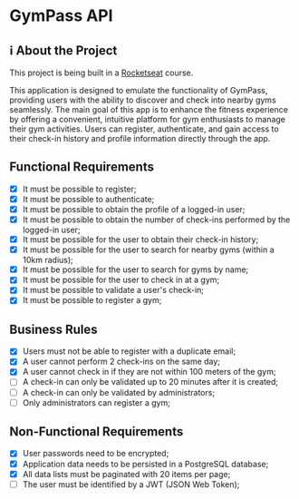 # GymPass API

## ℹ About the Project

This project is being built in a [Rocketseat](https://www.rocketseat.com.br) course. 

This application is designed to emulate the functionality of GymPass, providing users with the ability to discover and check into nearby gyms seamlessly. The main goal of this app is to enhance the fitness experience by offering a convenient, intuitive platform for gym enthusiasts to manage their gym activities. Users can register, authenticate, and gain access to their check-in history and profile information directly through the app.

## Functional Requirements

- [x] It must be possible to register;
- [x] It must be possible to authenticate;
- [x] It must be possible to obtain the profile of a logged-in user;
- [x] It must be possible to obtain the number of check-ins performed by the logged-in user;
- [x] It must be possible for the user to obtain their check-in history;
- [x] It must be possible for the user to search for nearby gyms (within a 10km radius);
- [x] It must be possible for the user to search for gyms by name;
- [x] It must be possible for the user to check in at a gym;
- [x] It must be possible to validate a user's check-in;
- [x] It must be possible to register a gym;

## Business Rules

- [x] Users must not be able to register with a duplicate email;
- [x] A user cannot perform 2 check-ins on the same day;
- [x] A user cannot check in if they are not within 100 meters of the gym;
- [ ] A check-in can only be validated up to 20 minutes after it is created;
- [ ] A check-in can only be validated by administrators;
- [ ] Only administrators can register a gym;

## Non-Functional Requirements

- [x] User passwords need to be encrypted;
- [x] Application data needs to be persisted in a PostgreSQL database;
- [x] All data lists must be paginated with 20 items per page;
- [ ] The user must be identified by a JWT (JSON Web Token);
